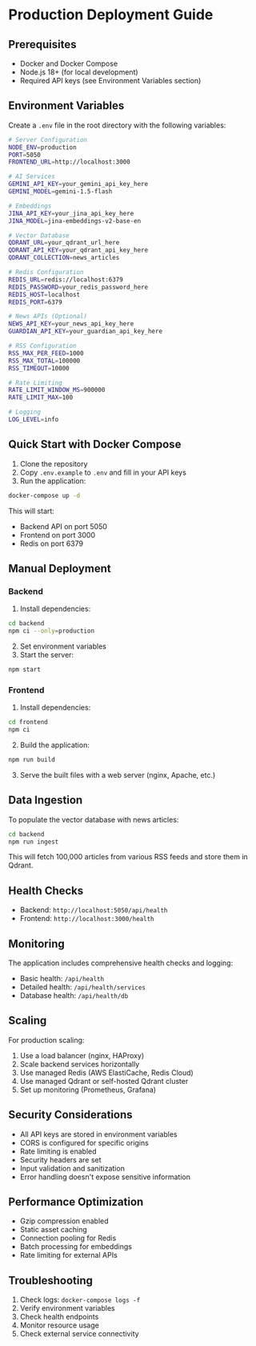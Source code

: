 # Production Deployment Guide

## Prerequisites

- Docker and Docker Compose
- Node.js 18+ (for local development)
- Required API keys (see Environment Variables section)

## Environment Variables

Create a `.env` file in the root directory with the following variables:

```bash
# Server Configuration
NODE_ENV=production
PORT=5050
FRONTEND_URL=http://localhost:3000

# AI Services
GEMINI_API_KEY=your_gemini_api_key_here
GEMINI_MODEL=gemini-1.5-flash

# Embeddings
JINA_API_KEY=your_jina_api_key_here
JINA_MODEL=jina-embeddings-v2-base-en

# Vector Database
QDRANT_URL=your_qdrant_url_here
QDRANT_API_KEY=your_qdrant_api_key_here
QDRANT_COLLECTION=news_articles

# Redis Configuration
REDIS_URL=redis://localhost:6379
REDIS_PASSWORD=your_redis_password_here
REDIS_HOST=localhost
REDIS_PORT=6379

# News APIs (Optional)
NEWS_API_KEY=your_news_api_key_here
GUARDIAN_API_KEY=your_guardian_api_key_here

# RSS Configuration
RSS_MAX_PER_FEED=1000
RSS_MAX_TOTAL=100000
RSS_TIMEOUT=10000

# Rate Limiting
RATE_LIMIT_WINDOW_MS=900000
RATE_LIMIT_MAX=100

# Logging
LOG_LEVEL=info
```

## Quick Start with Docker Compose

1. Clone the repository
2. Copy `.env.example` to `.env` and fill in your API keys
3. Run the application:

```bash
docker-compose up -d
```

This will start:

- Backend API on port 5050
- Frontend on port 3000
- Redis on port 6379

## Manual Deployment

### Backend

1. Install dependencies:

```bash
cd backend
npm ci --only=production
```

2. Set environment variables
3. Start the server:

```bash
npm start
```

### Frontend

1. Install dependencies:

```bash
cd frontend
npm ci
```

2. Build the application:

```bash
npm run build
```

3. Serve the built files with a web server (nginx, Apache, etc.)

## Data Ingestion

To populate the vector database with news articles:

```bash
cd backend
npm run ingest
```

This will fetch 100,000 articles from various RSS feeds and store them in Qdrant.

## Health Checks

- Backend: `http://localhost:5050/api/health`
- Frontend: `http://localhost:3000/health`

## Monitoring

The application includes comprehensive health checks and logging:

- Basic health: `/api/health`
- Detailed health: `/api/health/services`
- Database health: `/api/health/db`

## Scaling

For production scaling:

1. Use a load balancer (nginx, HAProxy)
2. Scale backend services horizontally
3. Use managed Redis (AWS ElastiCache, Redis Cloud)
4. Use managed Qdrant or self-hosted Qdrant cluster
5. Set up monitoring (Prometheus, Grafana)

## Security Considerations

- All API keys are stored in environment variables
- CORS is configured for specific origins
- Rate limiting is enabled
- Security headers are set
- Input validation and sanitization
- Error handling doesn't expose sensitive information

## Performance Optimization

- Gzip compression enabled
- Static asset caching
- Connection pooling for Redis
- Batch processing for embeddings
- Rate limiting for external APIs

## Troubleshooting

1. Check logs: `docker-compose logs -f`
2. Verify environment variables
3. Check health endpoints
4. Monitor resource usage
5. Check external service connectivity
